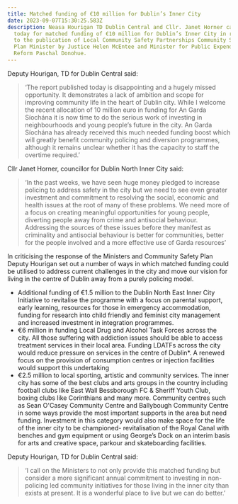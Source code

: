 ```yaml
---
title: Matched funding of €10 million for Dublin’s Inner City
date: 2023-09-07T15:30:25.583Z
description: Neasa Hourigan TD Dublin Central and Cllr. Janet Horner called
  today for matched funding of €10 million for Dublin’s Inner City in response
  to the publication of Local Community Safety Partnerships Community Safety
  Plan Minister by Justice Helen McEntee and Minister for Public Expenditure and
  Reform Paschal Donohue.
---
```

Deputy Hourigan, TD for Dublin Central said:

> ‘The report published today is disappointing and a hugely missed opportunity. It demonstrates a lack of ambition and scope for improving community life in the heart of Dublin city. While I welcome the recent allocation of 10 million euro in funding for An Garda Síochána it is now time to do the serious work of investing in neighbourhoods and young people’s future in the city. An Garda Síochána has already received this much needed funding boost which will greatly benefit community policing and diversion programmes, although it remains unclear whether it has the capacity to staff the overtime required.’

Cllr Janet Horner, councillor for Dublin North Inner City said: 

> ‘In the past weeks, we have seen huge money pledged to increase policing to address safety in the city but we need to see even greater investment and commitment to resolving the social, economic and health issues at the root of many of these problems. We need more of a focus on creating meaningful opportunities for young people, diverting people away from crime and antisocial behaviour. Addressing the sources of these issues before they manifest as criminality and antisocial behaviour is better for communities, better for the people involved and a more effective use of Garda resources’

In criticising the response of the Ministers and Community Safety Plan Deputy Hourigan set out a number of ways in which matched funding could be utilised to address current challenges in the city and move our vision for living in the centre of Dublin away from a purely policing model.

* Additional funding of €1.5 million to the Dublin North East Inner City Initiative to revitalise the programme with a focus on parental support, early learning, resources for those in emergency accommodation, funding for research into child friendly and feminist city management and increased investment in integration programmes.
* €6 million in funding Local Drug and Alcohol Task Forces across the city. All those suffering with addiction issues should be able to access treatment services in their local area. Funding LDATFs across the city would reduce pressure on services in the centre of Dublin*. A renewed focus on the provision of consumption centres or injection facilities would support this undertaking
* €2.5 million to local sporting, artistic and community services. The inner city has some of the best clubs and arts groups in the country including football clubs like East Wall Bessborough FC & Sheriff Youth Club, boxing clubs like Corinthians and many more. Community centres such as Sean O'Casey Community Centre and Ballybough Community Centre in some ways provide the most important supports in the area but need funding. Investment in this category would also make space for the life of the inner city to be championed- revitalisation of the Royal Canal with benches and gym equipment or using George’s Dock on an interim basis for arts and creative space, parkour and skateboarding facilities.

Deputy Hourigan, TD for Dublin Central said: 
> ‘I call on the Ministers to not only provide this matched funding but consider a more significant annual commitment to investing in non-policing led community initiatives for those living in the inner city than exists at present. It is a wonderful place to live but we can do better.’
